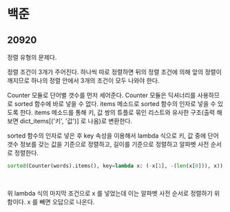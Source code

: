 # 백준

## 20920

정렬 유형의 문제다.

정렬 조건이 3개가 주어진다. 하나씩 따로 정렬하면 뒤의 정렬 조건에 의해 앞의 정렬이 깨지므로 하나의 정렬 안에서 3개의 조건이 모두 나와야 한다.

Counter 모듈로 단어별 갯수를 먼저 세어준다. Counter 모듈은 딕셔너리를 사용하므로 sorted 함수에 바로 넣을 수 없다. items 메소드로 sorted 함수의 인자로 넣을 수 있도록 한다. items 메소드를 통해 키, 값 쌍의 튜플로 묶인 리스트와 유사한 구조(출력 해보면 dict_items[('키', '값')] 로 나옴)로 변환한다.

sorted 함수의 인자로 넣은 후 key 속성을 이용해서 lambda 식으로 키, 값 중에 단어 갯수 정보를 갖는 값을 기준으로 정렬하고, 길이를 기준으로 정렬하고 알파벳 사전 순서로 정렬한다.

```python
sorted(Counter(words).items(), key=lambda x: (-x[1], -(len(x[0])), x))
```

<br>

위 lambda 식의 마지막 조건으로 x 를 넣었는데 이는 알파벳 사전 순서로 정렬하기 위함이다. x 를 빼면 오답으로 나온다.



